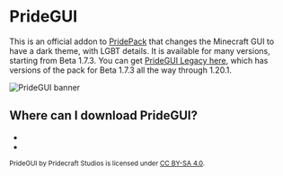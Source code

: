 <script lang="ts">
import Badge from '$lib/components/BadgeRaw.svelte';
import Badges from '$lib/components/Badges.svelte';
import Picture from '$lib/components/Picture.svelte';
import Shield from '$lib/shields/Shield.svelte';
import ModrinthShield from '$lib/shields/Modrinth.svelte';

import { Who, Socials, Donate } from '$lib/boilerplate';
</script>

<!-- Clyde had this so I'm adding it too -->
<!-- ^ what does this meannnn -->

# PrideGUI

<aside class="shields">
<ModrinthShield modid="pridegui"/>
<Shield href="https://git.pridecraft.gay/pridegui/releases"
        base="github/downloads/pridecraft-studios/pridegui/total"
        logo="github"
        label="GitHub Downloads"
        alt="GitHub Downloads (all assets, all releases)"/>
<Shield href="https://git.pridecraft.gay/pridegui/commits"
        base="github/commit-activity/t/pridecraft-studios/pridegui"
        logo="github"
        alt="GitHub Commit Activity"/>
</aside>

This is an official addon to [PridePack](/pridepack) that changes the Minecraft GUI to have a dark theme,
with LGBT details.
It is available for many versions, starting from Beta 1.7.3.
You can get [PrideGUI Legacy here](https://modrinth.com/project/pridegui-legacy),
which has versions of the pack for Beta 1.7.3 all the way through 1.20.1.

![PrideGUI banner](https://cdn.modrinth.com/data/6mcKx2Pb/images/05250c177741152dca8e964ea47a3806d23d4432.png)

<Donate/>

<Who/>

## Where can I download PrideGUI?

<ul class="badges">
<li><Badge id="modrinth" rel="me" link="https://modrinth.com/resourcepack/pridegui" ext="svg" head="Available on" name="Modrinth"/></li>
<li><Badge id="github" rel="me" link="https://github.com/Pridecraft-Studios/pridegui" ext="svg" head="Available on" name="GitHub"/></li>
</ul>

<small>

PrideGUI by Pridecraft Studios is licensed under [CC BY-SA 4.0](https://creativecommons.org/licenses/by-sa/4.0/).
</small>

<Socials/>
